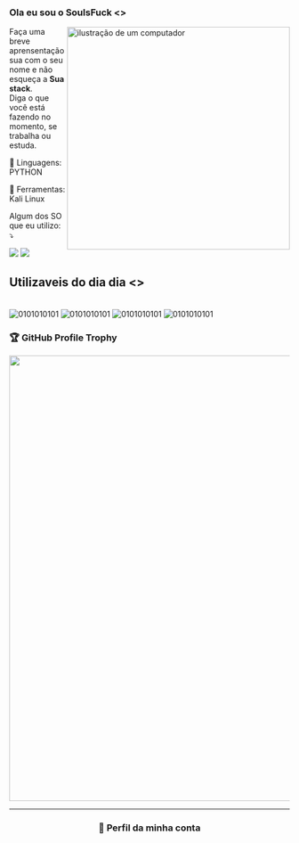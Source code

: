 ### Ola eu sou o SoulsFuck <>


<img src="https://raw.githubusercontent.com/MicaelliMedeiros/micaellimedeiros/master/image/computer-illustration.png" alt="ilustração de um computador" min-width="400px" max-width="400px" width="400px" align="right">

<p align="left"> 
  Faça uma breve aprensentação sua com o seu nome e não esqueça a <strong>Sua stack</strong>.<br>
  Diga o que você está fazendo no momento, se trabalha ou estuda.
</p>

<p align="left">
  🦄 Linguagens: PYTHON
</p>

<p align="left">
  💼 Ferramentas: Kali Linux
</p>

<p align="left">
  Algum dos SO que eu utilizo: ⤵️
</p>

<p align="left">
  <a href="#" title="LINUX">
  <img src="https://img.shields.io/badge/Linux-FCC624?style=for-the-badge&logo=linux&logoColor=black"/></a>
  <a href="" title="WINDOWS">
  <img src="https://img.shields.io/badge/Windows-0078D6?style=for-the-badge&logo=windows&logoColor=white"/></a>
</p>



## Utilizaveis do dia dia <>

<div style="display: inline_block"><br/>
    <img align="center" alt="0101010101" src="https://img.shields.io/badge/Python-14354C?style=for-the-badge&logo=python&logoColor=white" />
    <img align="center" alt="0101010101" src="https://img.shields.io/badge/PHP-777BB4?style=for-the-badge&logo=php&logoColor=white" />
    <img align="center" alt="0101010101" src="https://img.shields.io/badge/Notepad++-90E59A.svg?style=for-the-badge&logo=notepad%2B%2B&logoColor=black" />
    <img align="center" alt="0101010101" src="https://img.shields.io/badge/Cloudflare-F38020?style=for-the-badge&logo=Cloudflare&logoColor=white" />
</div>

### 🏆 GitHub Profile Trophy

<p align="center">
  <a
    href="https://github.com/ryo-ma/github-profile-trophy"
    title="repositório de troféus"
  >
    <img
      width="800"
      src="https://github-profile-trophy.vercel.app/?username=Soulsfuck&column=8&theme=darkhub&no-frame=true&no-bg=true"
    />
  </a>
</p>

---

<div align="center">
  <h3><b>📍 Perfil da minha conta</b></h3>
</div>

<p align="center">
